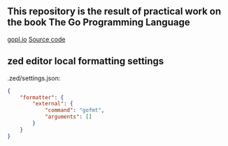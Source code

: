 ## This repository is the result of practical work on the book The Go Programming Language

[gopl.io](https://www.gopl.io/)
[Source code](https://github.com/adonovan/gopl.io/)

## zed editor local formatting settings

.zed/settings.json:
```json
{
	"formatter": {
		"external": {
			"command": "gofmt",
			"arguments": []
		}
	}
}
```

